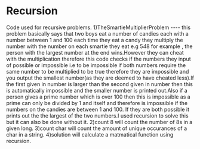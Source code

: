 # Recursion
Code used for recursive problems.
1)TheSmartieMultiplierProblem ---- this problem basically says that two boys eat a number of candies each with a number between 1 and 100 each time they
eat a candy they multiply the number with the number on each smartie they eat e.g 5*4*8 for example , the person with the largest number at the end wins.However 
they can cheat with the multiplication therefore this code checks if the numbers they input of possible or impossible i.e to be impossible if both numbers require 
the same number to be multiplied to be true therefore they are impossible and you output the smallest number(as they are deemed to have cheated less).If the first given 
in number is larger than the second given in number then this is automatically impossible and the smaller number is printed out.Also if a person gives a prime number 
which is over 100 then this is impossible as a prime can only be divided by 1 and itself and therefore is impossible if the numbers on the candies are
between 1 and 100. If they are both possible it prints out the the largest of the two numbers.I used recursion to solve this but it can also be done without it.
2)count 8 will count the number of 8s in a given long.
3)count char will count the amount of unique occurances of a char in a string.
4)solution will calculate a matmatical function using recursion.
